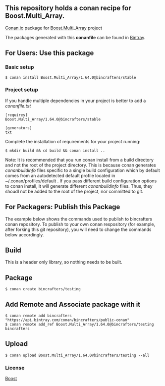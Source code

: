 ## This repository holds a conan recipe for Boost.Multi_Array.

[Conan.io](https://conan.io) package for [Boost.Multi_Array](https://github.com/Boostorg/Multi_Array) project

The packages generated with this **conanfile** can be found in [Bintray](https://bintray.com/bincrafters/public-conan/Boost.Multi_Array%3Abincrafters).

## For Users: Use this package

### Basic setup

    $ conan install Boost.Multi_Array/1.64.0@bincrafters/stable

### Project setup

If you handle multiple dependencies in your project is better to add a *conanfile.txt*

    [requires]
    Boost.Multi_Array/1.64.0@bincrafters/stable

    [generators]
    txt

Complete the installation of requirements for your project running:</small></span>

    $ mkdir build && cd build && conan install ..
	
Note: It is recommended that you run conan install from a build directory and not the root of the project directory.  This is because conan generates *conanbuildinfo* files specific to a single build configuration which by default comes from an autodetected default profile located in ~/.conan/profiles/default .  If you pass different build configuration options to conan install, it will generate different *conanbuildinfo* files.  Thus, they shoudl not be added to the root of the project, nor committed to git. 

## For Packagers: Publish this Package

The example below shows the commands used to publish to bincrafters conan repository. To publish to your own conan respository (for example, after forking this git repository), you will need to change the commands below accordingly. 

## Build  

This is a header only library, so nothing needs to be built.

## Package 

    $ conan create bincrafters/testing
	
## Add Remote and Associate package with it

	$ conan remote add bincrafters "https://api.bintray.com/conan/bincrafters/public-conan"
	$ conan remote add_ref Boost.Multi_Array/1.64.0@bincrafters/testing bincrafters

## Upload

    $ conan upload Boost.Multi_Array/1.64.0@bincrafters/testing --all

### License
[Boost](LICENSE)
